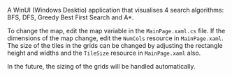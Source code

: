 A WinUI (Windows Desktio) application that visualises 4 search algorithms: BFS, DFS, Greedy Best First Search and A*.

To change the map, edit the map variable in the `MainPage.xaml.cs` file. If the dimensions of the map change, edit the `NumCols` resource in `MainPage.xaml`. 
The size of the tiles in the grids can be changed by adjusting the rectangle height and widths and the `TileSize` resource in `MainPage.xaml` also.

In the future, the sizing of the grids will be handled automatically.
